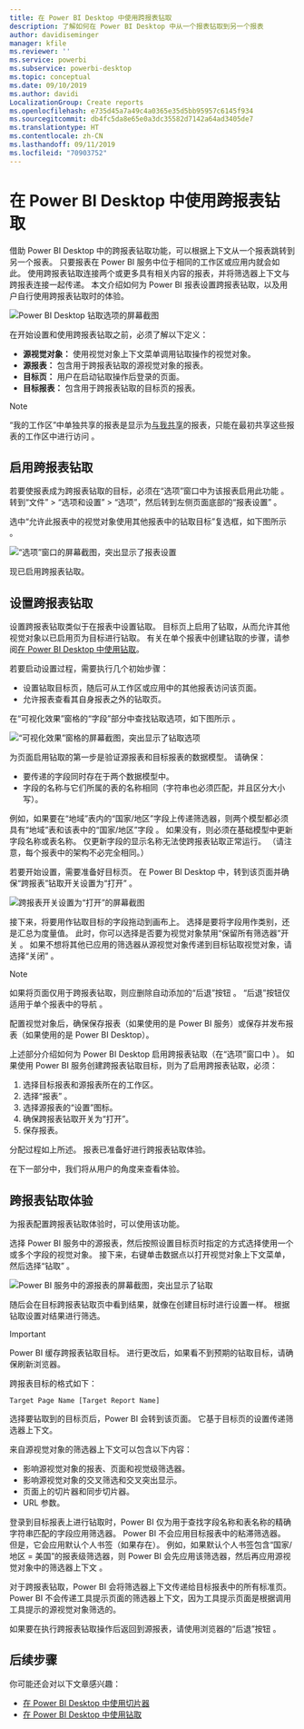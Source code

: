 ```yaml
---
title: 在 Power BI Desktop 中使用跨报表钻取
description: 了解如何在 Power BI Desktop 中从一个报表钻取到另一个报表
author: davidiseminger
manager: kfile
ms.reviewer: ''
ms.service: powerbi
ms.subservice: powerbi-desktop
ms.topic: conceptual
ms.date: 09/10/2019
ms.author: davidi
LocalizationGroup: Create reports
ms.openlocfilehash: e735d45a7a49c4a0365e35d5bb95957c6145f934
ms.sourcegitcommit: db4fc5da8e65e0a3dc35582d7142a64ad3405de7
ms.translationtype: HT
ms.contentlocale: zh-CN
ms.lasthandoff: 09/11/2019
ms.locfileid: "70903752"
---
```

# <a name="use-cross-report-drillthrough-in-power-bi-desktop"></a>在 Power BI Desktop 中使用跨报表钻取

借助 Power BI Desktop 中的跨报表钻取功能，可以根据上下文从一个报表跳转到另一个报表。 只要报表在 Power BI 服务中位于相同的工作区或应用内就会如此。 使用跨报表钻取连接两个或更多具有相关内容的报表，并将筛选器上下文与跨报表连接一起传递。 本文介绍如何为 Power BI 报表设置跨报表钻取，以及用户自行使用跨报表钻取时的体验。

![Power BI Desktop 钻取选项的屏幕截图](media/desktop-cross-report-drill-through/cross-report-drill-through-01.png)

在开始设置和使用跨报表钻取之前，必须了解以下定义：

* **源视觉对象：** 使用视觉对象上下文菜单调用钻取操作的视觉对象。
* **源报表：** 包含用于跨报表钻取的源视觉对象的报表。
* **目标页：** 用户在启动钻取操作后登录的页面。
* **目标报表：** 包含用于跨报表钻取的目标页的报表。


> [!NOTE]
> “我的工作区”中单独共享的报表是显示为[与我共享](service-share-dashboards.md#share-a-dashboard-or-report)的报表，只能在最初共享这些报表的工作区中进行访问   。 


## <a name="enable-cross-report-drillthrough"></a>启用跨报表钻取

若要使报表成为跨报表钻取的目标，必须在“选项”窗口中为该报表启用此功能  。 转到“文件” > “选项和设置” > “选项”，然后转到左侧页面底部的“报表设置”     。

选中“允许此报表中的视觉对象使用其他报表中的钻取目标”复选框，如下图所示  。

![“选项”窗口的屏幕截图，突出显示了报表设置](media/desktop-cross-report-drill-through/cross-report-drill-through-02.png)

现已启用跨报表钻取。

## <a name="set-up-cross-report-drillthrough"></a>设置跨报表钻取

设置跨报表钻取类似于在报表中设置钻取。 目标页上启用了钻取，从而允许其他视觉对象以已启用页为目标进行钻取。 有关在单个报表中创建钻取的步骤，请参阅[在 Power BI Desktop 中使用钻取](desktop-drillthrough.md)。

若要启动设置过程，需要执行几个初始步骤：

* 设置钻取目标页，随后可从工作区或应用中的其他报表访问该页面。
* 允许报表查看其自身报表之外的钻取页。

在“可视化效果”窗格的“字段”部分中查找钻取选项，如下图所示   。

![“可视化效果”窗格的屏幕截图，突出显示了钻取选项](media/desktop-cross-report-drill-through/cross-report-drill-through-03.png)

为页面启用钻取的第一步是验证源报表和目标报表的数据模型。 请确保： 

* 要传递的字段同时存在于两个数据模型中。
* 字段的名称与它们所属的表的名称相同（字符串也必须匹配，并且区分大小写）。

例如，如果要在“地域”表内的“国家/地区”字段上传递筛选器，则两个模型都必须具有“地域”表和该表中的“国家/地区”字段     。 如果没有，则必须在基础模型中更新字段名称或表名称。 仅更新字段的显示名称无法使跨报表钻取正常运行。 （请注意，每个报表中的架构不必完全相同。）

若要开始设置，需要准备好目标页。 在 Power BI Desktop 中，转到该页面并确保“跨报表”钻取开关设置为“打开”   。 

![跨报表开关设置为“打开”的屏幕截图](media/desktop-cross-report-drill-through/cross-report-drill-through-03.png)

接下来，将要用作钻取目标的字段拖动到画布上。 选择是要将字段用作类别，还是汇总为度量值。 此时，你可以选择是否要为视觉对象禁用“保留所有筛选器”开关  。 如果不想将其他已应用的筛选器从源视觉对象传递到目标钻取视觉对象，请选择“关闭”  。

> [!NOTE]
> 如果将页面仅用于跨报表钻取，则应删除自动添加的“后退”按钮  。 “后退”按钮仅适用于单个报表中的导航  。 

配置视觉对象后，确保保存报表（如果使用的是 Power BI 服务）或保存并发布报表（如果使用的是 Power BI Desktop）。

上述部分介绍如何为 Power BI Desktop 启用跨报表钻取（在“选项”窗口中  ）。 如果使用 Power BI 服务创建跨报表钻取目标，则为了启用跨报表钻取，必须： 

1. 选择目标报表和源报表所在的工作区。
2. 选择“报表”  。
3. 选择源报表的“设置”图标。 
4. 确保跨报表钻取开关为“打开”。 
5. 保存报表。

分配过程如上所述。 报表已准备好进行跨报表钻取体验。 

在下一部分中，我们将从用户的角度来查看体验。

## <a name="cross-report-drillthrough-experience"></a>跨报表钻取体验

为报表配置跨报表钻取体验时，可以使用该功能。

选择 Power BI 服务中的源报表，然后按照设置目标页时指定的方式选择使用一个或多个字段的视觉对象。 接下来，右键单击数据点以打开视觉对象上下文菜单，然后选择“钻取”  。

![Power BI 服务中的源报表的屏幕截图，突出显示了钻取](media/desktop-cross-report-drill-through/cross-report-drill-through-01.png)

随后会在目标跨报表钻取页中看到结果，就像在创建目标时进行设置一样。 根据钻取设置对结果进行筛选。

> [!IMPORTANT]
> Power BI 缓存跨报表钻取目标。 进行更改后，如果看不到预期的钻取目标，请确保刷新浏览器。 

跨报表目标的格式如下： 

`Target Page Name [Target Report Name]`

选择要钻取到的目标页后，Power BI 会转到该页面。 它基于目标页的设置传递筛选器上下文。 

来自源视觉对象的筛选器上下文可以包含以下内容： 

* 影响源视觉对象的报表、页面和视觉级筛选器。 
* 影响源视觉对象的交叉筛选和交叉突出显示。 
* 页面上的切片器和同步切片器。
* URL 参数。

登录到目标报表上进行钻取时，Power BI 仅为用于查找字段名称和表名称的精确字符串匹配的字段应用筛选器。 Power BI 不会应用目标报表中的粘滞筛选器。 但是，它会应用默认个人书签（如果存在）。 例如，如果默认个人书签包含“国家/地区 = 美国”的报表级筛选器，则 Power BI 会先应用该筛选器，然后再应用源视觉对象中的筛选器上下文  。 

对于跨报表钻取，Power BI 会将筛选器上下文传递给目标报表中的所有标准页。 Power BI 不会传递工具提示页面的筛选器上下文，因为工具提示页面是根据调用工具提示的源视觉对象筛选的。

如果要在执行跨报表钻取操作后返回到源报表，请使用浏览器的“后退”按钮  。 

## <a name="next-steps"></a>后续步骤

你可能还会对以下文章感兴趣：

* [在 Power BI Desktop 中使用切片器](visuals/power-bi-visualization-slicers.md)
* [在 Power BI Desktop 中使用钻取](desktop-drillthrough.md)

